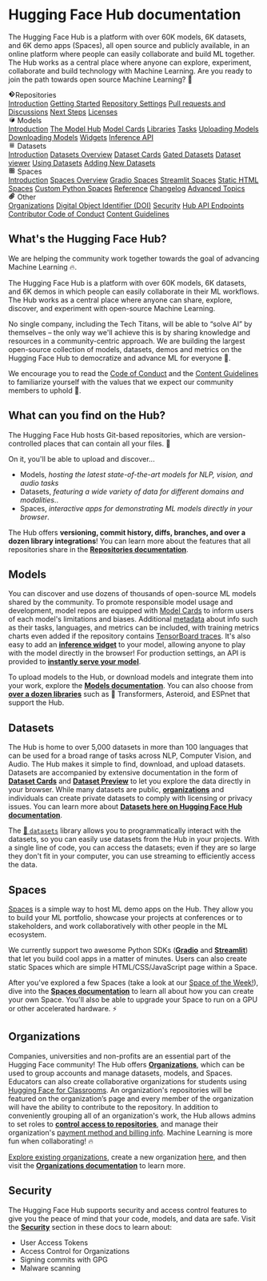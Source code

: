 # Hugging Face Hub documentation

The Hugging Face Hub is a platform with over 60K models, 6K datasets, and 6K demo apps (Spaces), all open source and publicly available, in an online platform where people can easily collaborate and build ML together. The Hub works as a central place where anyone can explore, experiment, collaborate and build technology with Machine Learning. Are you ready to join the path towards open source Machine Learning? 🤗

<div class="grid grid-cols-1 gap-4 sm:grid-cols-2 lg:grid-cols-3 md:mt-10">

<div class="group flex flex-col space-y-2 rounded-xl border border-orange-100 bg-gradient-to-br from-orange-50 dark:bg-none px-6 py-4 transition-all hover:shadow-xl dark:border-orange-700">
<div class="flex items-center py-0.5 text-lg font-semibold text-orange-600 dark:text-gray-400 mb-1">
 <svg class="shrink-0 mr-1.5 text-orange-500" xmlns="http://www.w3.org/2000/svg" xmlns:xlink="http://www.w3.org/1999/xlink" aria-hidden="true" focusable="false" role="img" width="1em" height="1em" preserveAspectRatio="xMidYMid meet" viewBox="0 0 24 24"><path fill="currentColor" d="M2.6 10.59L8.38 4.8l1.69 1.7c-.24.85.15 1.78.93 2.23v5.54c-.6.34-1 .99-1 1.73a2 2 0 0 0 2 2a2 2 0 0 0 2-2c0-.74-.4-1.39-1-1.73V9.41l2.07 2.09c-.07.15-.07.32-.07.5a2 2 0 0 0 2 2a2 2 0 0 0 2-2a2 2 0 0 0-2-2c-.18 0-.35 0-.5.07L13.93 7.5a1.98 1.98 0 0 0-1.15-2.34c-.43-.16-.88-.2-1.28-.09L9.8 3.38l.79-.78c.78-.79 2.04-.79 2.82 0l7.99 7.99c.79.78.79 2.04 0 2.82l-7.99 7.99c-.78.79-2.04.79-2.82 0L2.6 13.41c-.79-.78-.79-2.04 0-2.82Z"></path></svg>Repositories</div>
<a class="transform !no-underline transition-all hover:translate-x-px hover:text-gray-700" href="./repositories">Introduction</a>
<a class="transform !no-underline transition-all hover:translate-x-px hover:text-gray-700" href="./repositories-getting-started">Getting Started</a>
<a class="transform !no-underline transition-all hover:translate-x-px hover:text-gray-700" href="./repositories-settings">Repository Settings</a>
<a class="transform !no-underline transition-all hover:translate-x-px hover:text-gray-700" href="./repositories-pull-requests-discussions">Pull requests and Discussions</a>
<a class="transform !no-underline transition-all hover:translate-x-px hover:text-gray-700" href="./repositories-next-steps">Next Steps</a>
<a class="transform !no-underline transition-all hover:translate-x-px hover:text-gray-700" href="./repositories-licenses">Licenses</a>
</div>


<div class="group flex flex-col space-y-2 rounded-xl border border-indigo-100 bg-gradient-to-br from-indigo-50 dark:bg-none px-6 py-4 transition-all hover:shadow-xl dark:border-indigo-700">
<div class="flex items-center py-0.5 text-lg font-semibold text-indigo-600 dark:text-gray-400 mb-1">
    <svg class="shrink-0 mr-1.5 text-indigo-500" xmlns="http://www.w3.org/2000/svg" xmlns:xlink="http://www.w3.org/1999/xlink" aria-hidden="true" focusable="false" role="img" width="1em" height="1em" preserveAspectRatio="xMidYMid meet" viewBox="0 0 24 24"><path class="uim-quaternary" d="M20.23 7.24L12 12L3.77 7.24a1.98 1.98 0 0 1 .7-.71L11 2.76c.62-.35 1.38-.35 2 0l6.53 3.77c.29.173.531.418.7.71z" opacity=".25" fill="currentColor"></path><path class="uim-tertiary" d="M12 12v9.5a2.09 2.09 0 0 1-.91-.21L4.5 17.48a2.003 2.003 0 0 1-1-1.73v-7.5a2.06 2.06 0 0 1 .27-1.01L12 12z" opacity=".5" fill="currentColor"></path><path class="uim-primary" d="M20.5 8.25v7.5a2.003 2.003 0 0 1-1 1.73l-6.62 3.82c-.275.13-.576.198-.88.2V12l8.23-4.76c.175.308.268.656.27 1.01z" fill="currentColor"></path></svg> Models</div>
<a class="!no-underline hover:opacity-60 transform transition-all hover:translate-x-px" href="./models">Introduction</a>
<a class="!no-underline hover:opacity-60 transform transition-all hover:translate-x-px" href="./models-the-hub">The Model Hub</a>
<a class="!no-underline hover:opacity-60 transform transition-all hover:translate-x-px" href="./model-cards">Model Cards</a>
<a class="!no-underline hover:opacity-60 transform transition-all hover:translate-x-px" href="./models-libraries">Libraries</a>
<a class="!no-underline hover:opacity-60 transform transition-all hover:translate-x-px" href="./models-tasks">Tasks</a>
<a class="!no-underline hover:opacity-60 transform transition-all hover:translate-x-px" href="./models-uploading">Uploading Models</a>
<a class="!no-underline hover:opacity-60 transform transition-all hover:translate-x-px" href="./models-downloading">Downloading Models</a>
<a class="!no-underline hover:opacity-60 transform transition-all hover:translate-x-px" href="./models-widgets">Widgets</a>
<a class="!no-underline hover:opacity-60 transform transition-all hover:translate-x-px" href="./models-inference">Inference API</a>
</div>

<div class="group flex flex-col space-y-2 rounded-xl border border-red-100 bg-gradient-to-br from-red-50 dark:bg-none px-6 py-4 transition-all hover:shadow-xl dark:border-red-700">
<div class="flex items-center py-0.5 text-lg font-semibold text-red-600 dark:text-gray-400 mb-1">
<svg class="shrink-0 mr-1.5 text-red-400" xmlns="http://www.w3.org/2000/svg" xmlns:xlink="http://www.w3.org/1999/xlink" aria-hidden="true" focusable="false" role="img" width="1em" height="1em" preserveAspectRatio="xMidYMid meet" viewBox="0 0 25 25"><ellipse cx="12.5" cy="5" fill="currentColor" fill-opacity="0.25" rx="7.5" ry="2"></ellipse><path d="M12.5 15C16.6421 15 20 14.1046 20 13V20C20 21.1046 16.6421 22 12.5 22C8.35786 22 5 21.1046 5 20V13C5 14.1046 8.35786 15 12.5 15Z" fill="currentColor" opacity="0.5"></path><path d="M12.5 7C16.6421 7 20 6.10457 20 5V11.5C20 12.6046 16.6421 13.5 12.5 13.5C8.35786 13.5 5 12.6046 5 11.5V5C5 6.10457 8.35786 7 12.5 7Z" fill="currentColor" opacity="0.5"></path><path d="M5.23628 12C5.08204 12.1598 5 12.8273 5 13C5 14.1046 8.35786 15 12.5 15C16.6421 15 20 14.1046 20 13C20 12.8273 19.918 12.1598 19.7637 12C18.9311 12.8626 15.9947 13.5 12.5 13.5C9.0053 13.5 6.06886 12.8626 5.23628 12Z" fill="currentColor"></path></svg> Datasets</div>
<a class="!no-underline hover:opacity-60 transform transition-all hover:translate-x-px" href="./datasets">Introduction</a>
<a class="!no-underline hover:opacity-60 transform transition-all hover:translate-x-px" href="./datasets-overview">Datasets Overview</a>
<a class="!no-underline hover:opacity-60 transform transition-all hover:translate-x-px" href="./datasets-cards">Dataset Cards</a>
<a class="!no-underline hover:opacity-60 transform transition-all hover:translate-x-px" href="./datasets-gated">Gated Datasets</a>
<a class="!no-underline hover:opacity-60 transform transition-all hover:translate-x-px" href="./datasets-viewer">Dataset viewer</a>
<a class="!no-underline hover:opacity-60 transform transition-all hover:translate-x-px" href="./datasets-usage">Using Datasets</a>
<a class="!no-underline hover:opacity-60 transform transition-all hover:translate-x-px" href="./datasets-adding">Adding New Datasets</a>
</div>

<div class="group flex flex-col space-y-2 rounded-xl border border-blue-100 bg-gradient-to-br from-blue-50 dark:bg-none px-6 py-4 transition-all hover:shadow-xl dark:border-blue-700">
<div class="flex items-center py-0.5 text-lg font-semibold text-blue-600 dark:text-gray-400 mb-1">
<svg class="shrink-0 mr-1.5 text-blue-500" xmlns="http://www.w3.org/2000/svg" xmlns:xlink="http://www.w3.org/1999/xlink" aria-hidden="true" focusable="false" role="img" width="1em" height="1em" viewBox="0 0 25 25"><path opacity=".5" d="M6.016 14.674v4.31h4.31v-4.31h-4.31ZM14.674 14.674v4.31h4.31v-4.31h-4.31ZM6.016 6.016v4.31h4.31v-4.31h-4.31Z" fill="currentColor"></path><path opacity=".75" fill-rule="evenodd" clip-rule="evenodd" d="M3 4.914C3 3.857 3.857 3 4.914 3h6.514c.884 0 1.628.6 1.848 1.414a5.171 5.171 0 0 1 7.31 7.31c.815.22 1.414.964 1.414 1.848v6.514A1.914 1.914 0 0 1 20.086 22H4.914A1.914 1.914 0 0 1 3 20.086V4.914Zm3.016 1.102v4.31h4.31v-4.31h-4.31Zm0 12.968v-4.31h4.31v4.31h-4.31Zm8.658 0v-4.31h4.31v4.31h-4.31Zm0-10.813a2.155 2.155 0 1 1 4.31 0 2.155 2.155 0 0 1-4.31 0Z" fill="currentColor"></path><path opacity=".25" d="M16.829 6.016a2.155 2.155 0 1 0 0 4.31 2.155 2.155 0 0 0 0-4.31Z" fill="currentColor"></path></svg> Spaces</div>
<a class="!no-underline hover:opacity-60 transform transition-all hover:translate-x-px" href="./spaces">Introduction</a>
<a class="!no-underline hover:opacity-60 transform transition-all hover:translate-x-px" href="./spaces-overview">Spaces Overview</a>
<a class="!no-underline hover:opacity-60 transform transition-all hover:translate-x-px" href="./spaces-sdks-gradio">Gradio Spaces</a>
<a class="!no-underline hover:opacity-60 transform transition-all hover:translate-x-px" href="./spaces-sdks-streamlit">Streamlit Spaces</a>
<a class="!no-underline hover:opacity-60 transform transition-all hover:translate-x-px" href="./spaces-sdks-static">Static HTML Spaces</a>
<a class="!no-underline hover:opacity-60 transform transition-all hover:translate-x-px" href="./spaces-sdks-python">Custom Python Spaces</a>
<a class="!no-underline hover:opacity-60 transform transition-all hover:translate-x-px" href="./spaces-config-reference">Reference</a>
<a class="!no-underline hover:opacity-60 transform transition-all hover:translate-x-px" href="./spaces-changelog">Changelog</a>
<a class="!no-underline hover:opacity-60 transform transition-all hover:translate-x-px" href="./spaces-advanced">Advanced Topics</a>
</div>

<div class="group flex flex-col space-y-2 rounded-xl border border-green-100 bg-gradient-to-br from-green-50 dark:bg-none px-6 py-4 transition-all hover:shadow-xl dark:border-green-700">
<div class="flex items-center py-0.5 text-lg font-semibold text-green-600 dark:text-gray-400 mb-1">
<svg class="shrink-0 mr-1.5 text-green-500" xmlns="http://www.w3.org/2000/svg" xmlns:xlink="http://www.w3.org/1999/xlink" aria-hidden="true" focusable="false" role="img" width="1em" height="1em" viewBox="0 0 24 24"><path fill="currentColor" stroke="currentColor" d="M8.892 21.854a6.25 6.25 0 0 1-4.42-10.67l7.955-7.955a4.5 4.5 0 0 1 6.364 6.364l-6.895 6.894a2.816 2.816 0 0 1-3.89 0a2.75 2.75 0 0 1 .002-3.888l5.126-5.127a1 1 0 1 1 1.414 1.414l-5.126 5.127a.75.75 0 0 0 0 1.06a.768.768 0 0 0 1.06 0l6.895-6.894a2.503 2.503 0 0 0 0-3.535a2.56 2.56 0 0 0-3.536 0l-7.955 7.955a4.25 4.25 0 1 0 6.01 6.01l6.188-6.187a1 1 0 1 1 1.414 1.414l-6.187 6.186a6.206 6.206 0 0 1-4.42 1.832z"></path></svg> Other</div>
<a class="!no-underline hover:opacity-60 transform transition-all hover:translate-x-px" href="./organizations">Organizations</a>
<a class="!no-underline hover:opacity-60 transform transition-all hover:translate-x-px" href="./doi">Digital Object Identifier (DOI)</a>
<a class="!no-underline hover:opacity-60 transform transition-all hover:translate-x-px" href="./security">Security</a>
<a class="!no-underline hover:opacity-60 transform transition-all hover:translate-x-px" href="./api">Hub API Endpoints</a>
<a class="!no-underline hover:opacity-60 transform transition-all hover:translate-x-px" href="https://huggingface.co/code-of-conduct">Contributor Code of Conduct</a>
<a class="!no-underline hover:opacity-60 transform transition-all hover:translate-x-px" href="https://huggingface.co/content-guidelines">Content Guidelines</a>
</div>

</div>

## What's the Hugging Face Hub?

We are helping the community work together towards the goal of advancing Machine Learning 🔥.

The Hugging Face Hub is a platform with over 60K models, 6K datasets, and 6K demos in which people can easily collaborate in their ML workflows. The Hub works as a central place where anyone can share, explore, discover, and experiment with open-source Machine Learning.

No single company, including the Tech Titans, will be able to “solve AI” by themselves – the only way we'll achieve this is by sharing knowledge and resources in a community-centric approach. We are building the largest open-source collection of models, datasets, demos and metrics on the Hugging Face Hub to democratize and advance ML for everyone 🚀.

We encourage you to read the [Code of Conduct](https://huggingface.co/code-of-conduct) and the [Content Guidelines](https://huggingface.co/content-guidelines) to familiarize yourself with the values that we expect our community members to uphold 🤗. 

## What can you find on the Hub?

The Hugging Face Hub hosts Git-based repositories, which are version-controlled places that can contain all your files. 💾

On it, you'll be able to upload and discover...

* Models, *hosting the latest state-of-the-art models for NLP, vision, and audio tasks*
* Datasets, *featuring a wide variety of data for different domains and modalities*..
* Spaces, *interactive apps for demonstrating ML models directly in your browser*.

The Hub offers **versioning, commit history, diffs, branches, and over a dozen library integrations**! You can learn more about the features that all repositories share in the [**Repositories documentation**](./repositories).

## Models

You can discover and use dozens of thousands of open-source ML models shared by the community. To promote responsible model usage and development, model repos are equipped with [Model Cards](./model-cards) to inform users of each model's limitations and biases. Additional [metadata](./model-cards#model-card-metadata) about info such as their tasks, languages, and metrics can be included, with training metrics charts even added if the repository contains [TensorBoard traces](./tensorboard). It's also easy to add an [**inference widget**](./models-widgets) to your model, allowing anyone to play with the model directly in the browser! For production settings, an API is provided to [**instantly serve your model**](./models-inference).

To upload models to the Hub, or download models and integrate them into your work, explore the [**Models documentation**](./models). You can also choose from [**over a dozen libraries**](./models-libraries) such as 🤗 Transformers, Asteroid, and ESPnet that support the Hub.

## Datasets

The Hub is home to over 5,000 datasets in more than 100 languages that can be used for a broad range of tasks across NLP, Computer Vision, and Audio. The Hub makes it simple to find, download, and upload datasets. Datasets are accompanied by extensive documentation in the form of [**Dataset Cards**](./model-cards) and [**Dataset Preview**](./datasets-overview#datasets-on-the-hub) to let you explore the data directly in your browser. While many datasets are public, [**organizations**](./organizations) and individuals can create private datasets to comply with licensing or privacy issues. You can learn more about [**Datasets here on Hugging Face Hub documentation**](./datasets-overview).

The [🤗 `datasets`](https://huggingface.co/docs/datasets/index) library allows you to programmatically interact with the datasets, so you can easily use datasets from the Hub in your projects. With a single line of code, you can access the datasets; even if they are so large they don't fit in your computer, you can use streaming to efficiently access the data.

## Spaces

[Spaces](https://huggingface.co/spaces) is a simple way to host ML demo apps on the Hub. They allow you to build your ML portfolio, showcase your projects at conferences or to stakeholders, and work collaboratively with other people in the ML ecosystem.

We currently support two awesome Python SDKs (**[Gradio](https://gradio.app/)** and **[Streamlit](https://streamlit.io/)**) that let you build cool apps in a matter of minutes. Users can also create static Spaces which are simple HTML/CSS/JavaScript page within a Space.

After you've explored a few Spaces (take a look at our [Space of the Week!](https://huggingface.co/spaces)), dive into the [**Spaces documentation**](./spaces-overview) to learn all about how you can create your own Space. You'll also be able to upgrade your Space to run on a GPU or other accelerated hardware. ⚡️

## Organizations

Companies, universities and non-profits are an essential part of the Hugging Face community! The Hub offers [**Organizations**](./organizations), which can be used to group accounts and manage datasets, models, and Spaces. Educators can also create collaborative organizations for students using [Hugging Face for Classrooms](https://huggingface.co/classrooms). An organization's repositories will be featured on the organization’s page and every member of the organization will have the ability to contribute to the repository. In addition to conveniently grouping all of an organization's work, the Hub allows admins to set roles to [**control access to repositories**](./organizations-security), and manage their organization's [payment method and billing info](https://huggingface.co/pricing). Machine Learning is more fun when collaborating! 🔥

[Explore existing organizations](https://huggingface.co/organizations), create a new organization [here](https://huggingface.co/organizations/new), and then visit the [**Organizations documentation**](./organizations) to learn more.

## Security

The Hugging Face Hub supports security and access control features to give you the peace of mind that your code, models, and data are safe. Visit the [**Security**](./security) section in these docs to learn about:
* User Access Tokens
* Access Control for Organizations
* Signing commits with GPG
* Malware scanning
